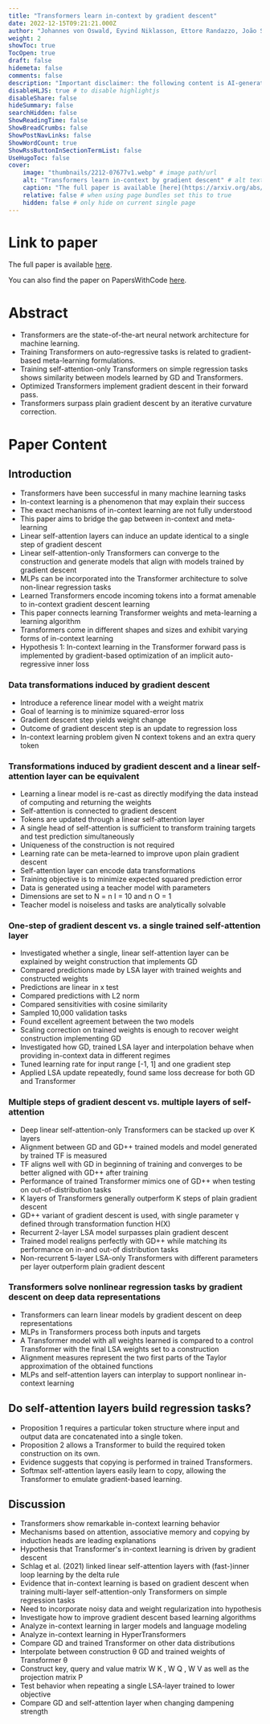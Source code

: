 ```yaml
---
title: "Transformers learn in-context by gradient descent"
date: 2022-12-15T09:21:21.000Z
author: "Johannes von Oswald, Eyvind Niklasson, Ettore Randazzo, João Sacramento, Alexander Mordvintsev, Andrey Zhmoginov, Max Vladymyrov"
weight: 2
showToc: true
TocOpen: true
draft: false
hidemeta: false
comments: false
description: "Important disclaimer: the following content is AI-generated, please make sure to fact check the presented information by reading the full paper."
disableHLJS: true # to disable highlightjs
disableShare: false
hideSummary: false
searchHidden: false
ShowReadingTime: false
ShowBreadCrumbs: false
ShowPostNavLinks: false
ShowWordCount: true
ShowRssButtonInSectionTermList: false
UseHugoToc: false
cover:
    image: "thumbnails/2212-07677v1.webp" # image path/url
    alt: "Transformers learn in-context by gradient descent" # alt text
    caption: "The full paper is available [here](https://arxiv.org/abs/2212.07677)." # display caption under cover
    relative: false # when using page bundles set this to true
    hidden: false # only hide on current single page
---
```


# Link to paper
The full paper is available [here](https://arxiv.org/abs/2212.07677).

You can also find the paper on PapersWithCode [here](https://paperswithcode.com/paper/transformers-learn-in-context-by-gradient).

# Abstract
- Transformers are the state-of-the-art neural network architecture for machine learning.
- Training Transformers on auto-regressive tasks is related to gradient-based meta-learning formulations.
- Training self-attention-only Transformers on simple regression tasks shows similarity between models learned by GD and Transformers.
- Optimized Transformers implement gradient descent in their forward pass.
- Transformers surpass plain gradient descent by an iterative curvature correction.

# Paper Content

## Introduction
- Transformers have been successful in many machine learning tasks
- In-context learning is a phenomenon that may explain their success
- The exact mechanisms of in-context learning are not fully understood
- This paper aims to bridge the gap between in-context and meta-learning
- Linear self-attention layers can induce an update identical to a single step of gradient descent
- Linear self-attention-only Transformers can converge to the construction and generate models that align with models trained by gradient descent
- MLPs can be incorporated into the Transformer architecture to solve non-linear regression tasks
- Learned Transformers encode incoming tokens into a format amenable to in-context gradient descent learning
- This paper connects learning Transformer weights and meta-learning a learning algorithm
- Transformers come in different shapes and sizes and exhibit varying forms of in-context learning
- Hypothesis 1: In-context learning in the Transformer forward pass is implemented by gradient-based optimization of an implicit auto-regressive inner loss

### Data transformations induced by gradient descent
- Introduce a reference linear model with a weight matrix
- Goal of learning is to minimize squared-error loss
- Gradient descent step yields weight change
- Outcome of gradient descent step is an update to regression loss
- In-context learning problem given N context tokens and an extra query token

### Transformations induced by gradient descent and a linear self-attention layer can be equivalent
- Learning a linear model is re-cast as directly modifying the data instead of computing and returning the weights
- Self-attention is connected to gradient descent
- Tokens are updated through a linear self-attention layer
- A single head of self-attention is sufficient to transform training targets and test prediction simultaneously
- Uniqueness of the construction is not required
- Learning rate can be meta-learned to improve upon plain gradient descent
- Self-attention layer can encode data transformations
- Training objective is to minimize expected squared prediction error
- Data is generated using a teacher model with parameters
- Dimensions are set to N = n I = 10 and n O = 1
- Teacher model is noiseless and tasks are analytically solvable

### One-step of gradient descent vs. a single trained self-attention layer
- Investigated whether a single, linear self-attention layer can be explained by weight construction that implements GD
- Compared predictions made by LSA layer with trained weights and constructed weights
- Predictions are linear in x test
- Compared predictions with L2 norm
- Compared sensitivities with cosine similarity
- Sampled 10,000 validation tasks
- Found excellent agreement between the two models
- Scaling correction on trained weights is enough to recover weight construction implementing GD
- Investigated how GD, trained LSA layer and interpolation behave when providing in-context data in different regimes
- Tuned learning rate for input range [-1, 1] and one gradient step
- Applied LSA update repeatedly, found same loss decrease for both GD and Transformer

### Multiple steps of gradient descent vs. multiple layers of self-attention
- Deep linear self-attention-only Transformers can be stacked up over K layers
- Alignment between GD and GD++ trained models and model generated by trained TF is measured
- TF aligns well with GD in beginning of training and converges to be better aligned with GD++ after training
- Performance of trained Transformer mimics one of GD++ when testing on out-of-distribution tasks
- K layers of Transformers generally outperform K steps of plain gradient descent
- GD++ variant of gradient descent is used, with single parameter γ defined through transformation function H(X)
- Recurrent 2-layer LSA model surpasses plain gradient descent
- Trained model realigns perfectly with GD++ while matching its performance on in-and out-of distribution tasks
- Non-recurrent 5-layer LSA-only Transformers with different parameters per layer outperform plain gradient descent

### Transformers solve nonlinear regression tasks by gradient descent on deep data representations
- Transformers can learn linear models by gradient descent on deep representations
- MLPs in Transformers process both inputs and targets
- A Transformer model with all weights learned is compared to a control Transformer with the final LSA weights set to a construction
- Alignment measures represent the two first parts of the Taylor approximation of the obtained functions
- MLPs and self-attention layers can interplay to support nonlinear in-context learning

## Do self-attention layers build regression tasks?
- Proposition 1 requires a particular token structure where input and output data are concatenated into a single token.
- Proposition 2 allows a Transformer to build the required token construction on its own.
- Evidence suggests that copying is performed in trained Transformers.
- Softmax self-attention layers easily learn to copy, allowing the Transformer to emulate gradient-based learning.

## Discussion
- Transformers show remarkable in-context learning behavior
- Mechanisms based on attention, associative memory and copying by induction heads are leading explanations
- Hypothesis that Transformer's in-context learning is driven by gradient descent
- Schlag et al. (2021) linked linear self-attention layers with (fast-)inner loop learning by the delta rule
- Evidence that in-context learning is based on gradient descent when training multi-layer self-attention-only Transformers on simple regression tasks
- Need to incorporate noisy data and weight regularization into hypothesis
- Investigate how to improve gradient descent based learning algorithms
- Analyze in-context learning in larger models and language modeling
- Analyze in-context learning in HyperTransformers
- Compare GD and trained Transformer on other data distributions
- Interpolate between construction θ GD and trained weights of Transformer θ
- Construct key, query and value matrix W K , W Q , W V as well as the projection matrix P
- Test behavior when repeating a single LSA-layer trained to lower objective
- Compare GD and self-attention layer when changing dampening strength
